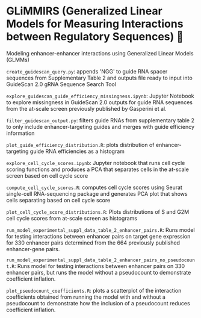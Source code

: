 # GLiMMIRS (**G**eneralized **Li**near **M**odels for **M**easuring **I**nteractions between **R**egulatory **S**equences) :star2:
Modeling enhancer-enhancer interactions using Generalized Linear Models (GLMMs)

```create_guidescan_query.py```: appends 'NGG' to guide RNA spacer sequences from Supplementary Table 2 and outputs file ready to input into GuideScan 2.0 gRNA Sequence Search Tool

```explore_guidescan_guide_efficiency_missingness.ipynb```: Jupyter Notebook to explore missingness in GuideScan 2.0 outputs for guide RNA sequences from the at-scale screen previously published by Gasperini et al.

```filter_guidescan_output.py```: filters guide RNAs from supplementary table 2 to only include enhancer-targeting guides and merges with guide efficiency information

```plot_guide_efficiency_distribution.R```: plots distribution of enhancer-targeting guide RNA efficiencies as a histogram

```explore_cell_cycle_scores.ipynb```: Jupyter notebook that runs cell cycle scoring functions and produces a PCA that separates cells in the at-scale screen based on cell cycle score

```compute_cell_cycle_scores.R```: computes cell cycle scores using Seurat single-cell RNA-sequencing package and generates PCA plot that shows cells separating based on cell cycle score

```plot_cell_cycle_score_distributions.R```: Plots distributions of S and G2M cell cycle scores from at-scale screen as histograms

```run_model_experimental_suppl_data_table_2_enhancer_pairs.R```: Runs model for testing interactions between enhancer pairs on target gene expression for 330 enhancer pairs determined from the 664 previously published enhancer-gene pairs.

```run_model_experimental_suppl_data_table_2_enhancer_pairs_no_pseudocount.R```: Runs model for testing interactions between enhancer pairs on 330 enhancer pairs, but runs the model without a pseudocount to demonstrate coefficient inflation.

```plot_pseudocount_coefficients.R```: plots a scatterplot of the interaction coefficients obtained from running the model with and without a pseudocount to demonstrate how the inclusion of a pseudocount reduces coefficient inflation. 
